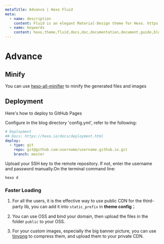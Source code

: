 ```yaml
---
metaTitle: Advance | Hexo Fluid
meta:
  - name: description
    content: Fluid is an elegant Material-Design theme for Hexo. https://github.com/fluid-dev/hexo-theme-fluid
  - name: keywords
    content: hexo,theme,fluid,docs,doc,documentation,document,guide,blog,post,article
---
```


# Advance

## Minify

You can use [hexo-all-minifier](https://github.com/chenzhutian/hexo-all-minifier) to minify the generated files and images

## Deployment

Here's how to deploy to GitHub Pages

Configure in the blog directory 'config.yml', refer to the following:

```yaml
# Deployment
## Docs: https://hexo.io/docs/deployment.html
deploy:
  - type: git
    repo: git@github.com:username/username.github.io.git
    branch: master
```

Upload your SSH key to the remote repository. If not, enter the username and password manually.On the terminal command line:

```bash
hexo d
```

### Faster Loading

1. For all the users, it is the effective way to use public CDN for the third-party lib, you can add it into `static_prefix` in **theme config**；

2. You can use OSS and bind your domain, then upload the files in the folder `public` to your OSS.

3. For your custom images, especially the big banner picture, you can use [tinypng](https://tinypng.com) to compress them, and upload them to your private CDN.
